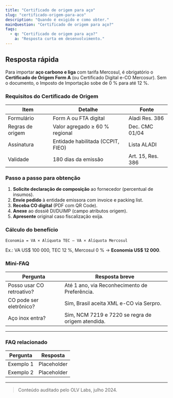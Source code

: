 ```yaml
---
title: "Certificado de origem para aço"
slug: "certificado-origem-para-aco"
description: "Quando é exigido e como obter."
mainQuestion: "Certificado de origem para aço?"
faqs:
  - q: "Certificado de origem para aço?"
    a: "Resposta curta em desenvolvimento."
---
```


## Resposta rápida

Para importar **aço carbono e liga** com tarifa Mercosul, é obrigatório o **Certificado de Origem Form A** (ou Certificado Digital e-CO Mercosur). Sem o documento, o Imposto de Importação sobe de 0 % para até 12 %.

### Requisitos do Certificado de Origem

| Item | Detalhe | Fonte |
| --- | --- | --- |
| Formulário | Form A ou FTA digital | Aladi Res. 386 |
| Regras de origem | Valor agregado ≥ 60 % regional | Dec. CMC 01/04 |
| Assinatura | Entidade habilitada (CCPIT, FIEO) | Lista ALADI |
| Validade | 180 dias da emissão | Art. 15, Res. 386 |

### Passo a passo para obtenção

1. **Solicite declaração de composição** ao fornecedor (percentual de insumos).  
2. **Envie pedido** à entidade emissora com invoice e packing list.  
3. **Receba CO digital** (PDF com QR Code).  
4. **Anexe** ao dossiê DI/DUIMP (campo atributos origem).  
5. **Apresente** original caso fiscalização exija.

### Cálculo do benefício

`Economia = VA × Alíquota TEC – VA × Alíquota Mercosul`

Ex.: VA US$ 100 000, TEC 12 %, Mercosul 0 % → **Economia US$ 12 000**.

### Mini-FAQ

| Pergunta | Resposta breve |
| --- | --- |
| Posso usar CO retroativo? | Até 1 ano, via Reconhecimento de Preferência. |
| CO pode ser eletrônico? | Sim, Brasil aceita XML e-CO via Serpro. |
| Aço inox entra? | Sim, NCM 7219 e 7220 se regra de origem atendida. |

---

### FAQ relacionado

| Pergunta | Resposta |
| --- | --- |
| Exemplo 1 | Placeholder |
| Exemplo 2 | Placeholder |

---

> Conteúdo auditado pelo OLV Labs, julho 2024.

